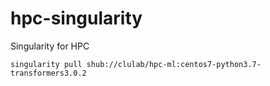 # hpc-singularity
Singularity for HPC

```singularity pull shub://clulab/hpc-ml:centos7-python3.7-transformers3.0.2```
